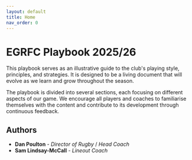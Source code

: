 ```yaml
---
layout: default
title: Home
nav_order: 0
---
```


# EGRFC Playbook 2025/26

This playbook serves as an illustrative guide to the club's playing style, principles, and strategies. It is designed to be a living document that will evolve as we learn and grow throughout the season.

The playbook is divided into several sections, each focusing on different aspects of our game. We encourage all players and coaches to familiarise themselves with the content and contribute to its development through continuous feedback.

<!-- Authors (with placeholder content) -->
## Authors
- **Dan Poulton** - _Director of Rugby_ / _Head Coach_
- **Sam Lindsay-McCall** - _Lineout Coach_